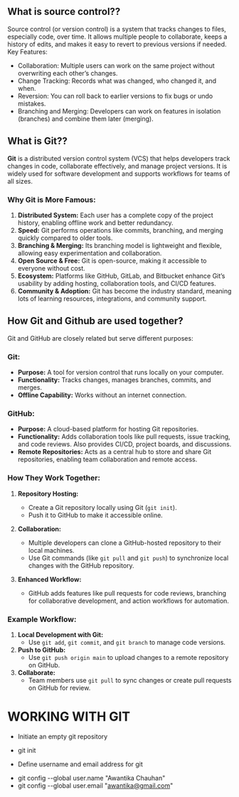 ## What is source control??

Source control (or version control) is a system that tracks changes to files, especially code, over time. It allows multiple people to collaborate, keeps a history of edits, and makes it easy to revert to previous versions if needed.
Key Features:
- Collaboration: Multiple users can work on the same project without overwriting each other’s changes.
- Change Tracking: Records what was changed, who changed it, and when.
- Reversion: You can roll back to earlier versions to fix bugs or undo mistakes.
- Branching and Merging: Developers can work on features in isolation (branches) and combine them later (merging).

## What is Git??

**Git** is a distributed version control system (VCS) that helps developers track changes in code, collaborate effectively, and manage project versions. It is widely used for software development and supports workflows for teams of all sizes.

### Why Git is More Famous:
1. **Distributed System:** Each user has a complete copy of the project history, enabling offline work and better redundancy.
2. **Speed:** Git performs operations like commits, branching, and merging quickly compared to older tools.
3. **Branching & Merging:** Its branching model is lightweight and flexible, allowing easy experimentation and collaboration.
4. **Open Source & Free:** Git is open-source, making it accessible to everyone without cost.
5. **Ecosystem:** Platforms like GitHub, GitLab, and Bitbucket enhance Git’s usability by adding hosting, collaboration tools, and CI/CD features.
6. **Community & Adoption:** Git has become the industry standard, meaning lots of learning resources, integrations, and community support.

## How Git and Github are used together?

Git and GitHub are closely related but serve different purposes:

### **Git**:
- **Purpose:** A tool for version control that runs locally on your computer.
- **Functionality:** Tracks changes, manages branches, commits, and merges.
- **Offline Capability:** Works without an internet connection.

### **GitHub**:
- **Purpose:** A cloud-based platform for hosting Git repositories.
- **Functionality:** Adds collaboration tools like pull requests, issue tracking, and code reviews. Also provides CI/CD, project boards, and discussions.
- **Remote Repositories:** Acts as a central hub to store and share Git repositories, enabling team collaboration and remote access.

### How They Work Together:
1. **Repository Hosting:**
    - Create a Git repository locally using Git (`git init`).
    - Push it to GitHub to make it accessible online.

2. **Collaboration:**
    - Multiple developers can clone a GitHub-hosted repository to their local machines.
    - Use Git commands (like `git pull` and `git push`) to synchronize local changes with the GitHub repository.

3. **Enhanced Workflow:**
    - GitHub adds features like pull requests for code reviews, branching for collaborative development, and action workflows for automation.

### Example Workflow:
1. **Local Development with Git:**
    - Use `git add`, `git commit`, and `git branch` to manage code versions.
2. **Push to GitHub:**
    - Use `git push origin main` to upload changes to a remote repository on GitHub.
3. **Collaborate:**
    - Team members use `git pull` to sync changes or create pull requests on GitHub for review.

# WORKING WITH GIT

* Initiate an empty git repository
- git init

* Define username and email address for git
- git config --global user.name "Awantika Chauhan"
- git config --global user.email "awantika@gmail.com"







